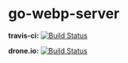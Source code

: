 # go-webp-server

**travis-ci:** [![Build Status](https://travis-ci.org/masayukioguni/o-webp-server.svg?branch=master)](https://travis-ci.org/masayukioguni/go-webp-server)

**drone.io:** [![Build Status](https://drone.io/github.com/masayukioguni/o-webp-server/status.png)](https://drone.io/github.com/masayukioguni/o-webp-server/latest) 
